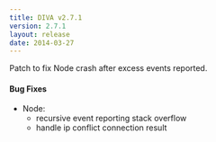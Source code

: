 ```yaml
---
title: DIVA v2.7.1
version: 2.7.1
layout: release
date: 2014-03-27
---
```


Patch to fix Node crash after excess events reported.

#### Bug Fixes

 - Node:
   - recursive event reporting stack overflow
   - handle ip conflict connection result
